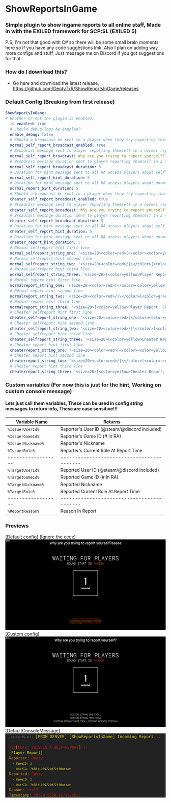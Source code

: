 # ShowReportsInGame
### Simple plugin to show ingame reports to all online staff, Made in with the EXILED framework for SCP:SL (EXILED 5)


P.S, I'm not that good with C# so there will be some small brain moments here so if you have any code suggestions lmk, Also I plan on adding way more configs and stuff, Just message me on Discord if you got suggestions for that.

### How do I download this?
  - Go here and download the latest release, https://github.com/DentyTxR/ShowReportsInGame/releases

### Default Config (Breaking from first release)

```yml
ShowReportsInGame:
# Whether or not the plugin is enabled.
  is_enabled: true
  # Should debug logs be enabled?
  enable_debug: false
  # Should a broadcast be sent to a player when they try reporting themself in a normal report?
  normal_self_report_broadcast_enabled: true
  # Broadcast message sent to player reporting themself in a normal report
  normal_self_report_broadcast: Why are you trying to report yourself?
  # Broadcast message duration sent to player reporting themself in a normal report
  normal_self_report_broadcast_duration: 5
  # Duration for hint message sent to all RA access players about self report in a normal report
  normal_self_report_hint_duration: 5
  # Duration for hint message sent to all RA access players about normal report
  normal_report_hint_duration: 5
  # Should a broadcast be sent to a player when they try reporting themself in a cheater report?
  cheater_self_report_broadcast_enabled: true
  # Broadcast message sent to player reporting themself in a normal report
  cheater_self_report_broadcast: Why are you trying to report yourself?
  # Broadcast message duration sent to player reporting themself in a normal report
  cheater_self_report_broadcast_duration: 5
  # Duration for hint message sent to all RA access players about self report in a normal report
  cheater_self_report_hint_duration: 5
  # Duration for hint message sent to all RA access players about normal report
  cheater_report_hint_duration: 5
  # Normal selfreport hint first line
  normal_selfreport_string_one: '<size=20><color=red>[</color><color=yellow>ShowReportsInGame</color><color=red>]</color></size>'
  # Normal selfreport hint second line
  normal_selfreport_string_two: '<size=20><color=red>/|\</color>[<color=red>NOTE: THIS IS A SELF-REPORT</color>]<color=red>/|\</color></size>'
  # Normal selfreport hint third line
  normal_selfreport_string_three: '<size=20>[<color=yellow>Player Report, Check Console (`) For Info</color>]</size>'
  # Normal report hint first line
  normalreport_string_one: '<size=20><color=red>[</color><color=yellow>ShowReportsInGame</color><color=red>]</color></size>'
  # Normal report hint second line
  normalreport_string_two: '<size=20><color=red>/|\</color>[<color=green>NOTE: This is a normal report.</color>]<color=red>/|\</color></size>'
  # Normal report hint third line
  normalreport_string_three: '<size=20>[<color=yellow>Player Report, Check Console (`) For Info</color>]</size>'
  # Cheater selfreport hint first line
  cheater_selfreport_string_one: '<size=20><color=red>[</color><color=yellow>ShowReportsInGame</color><color=red>]</color></size>'
  # Cheater selfreport hint second line
  cheater_selfreport_string_two: '<size=20><color=red>/|\</color>[<color=red>WARNING: THIS IS A CHEATER SELFREPORT</color>]<color=red>/|\</color></size>'
  # Cheater selfreport hint third line
  cheater_selfreport_string_three: '<size=20>[<color=yellow>Cheater Report, Check Console (`) For Info</color>]</size>'
  # Cheater report hint first line
  cheaterreport_string_one: '<size=20><color=red>[</color><color=yellow>ShowReportsInGame</color><color=red>]</color></size>'
  # Cheater report hint second line
  cheaterreport_string_two: '<size=20><color=red>/|\</color>[<color=red>WARNING: THIS IS A CHEATER REPORT</color>]<color=red>/|\</color></size>'
  # Cheater report hint third line
  cheaterreport_string_three: '<size=20>[<color=yellow>Cheater Report, Check Console (`) For Info</color>]</size>'
```
### Custom variables (For now this is just for the hint, Working on custom console message)
#### Lets just call them variables, These can be used in config string messages to return info, These are case sensitive!!!

| Variable Name | Returns |
| --- | --- |
| `%IssuerUserId%` | Reporter's User ID (@steam/@discord included) |
| `%IssuerGameId%` | Reporter's Game ID (# In RA) |
| `%IssuerNickname%` | Reporter's Nickname |
| `%IssuerRole%` | Reporter's Current Role At Report Time |
| ------------------ | ------------------------------------------ |
| `%TargetUserId%` | Reported User ID (@steam/@discord included) |
| `%TargetGameId%` | Reported Game ID (# In RA) |
| `%TargetNickname%` | Reported Nickname |
| `%TargetRole%` | Reported Current Role At Report Time |
| ------------------ | ------------------------------------------ |
| `%ReportReason%` | Reason In Report |


### Previews

[Default config] (Ignore the eeee)
![Hint](https://raw.githubusercontent.com/DentyTxR/ShowReportsInGame/master/img/Screenshot%20(1635).png)
[Custom config]
![HintCustom](https://raw.githubusercontent.com/DentyTxR/ShowReportsInGame/master/img/Screenshot%20(1641).png)
[DefaultConsoleMessage]
![ConsoleMessage](https://raw.githubusercontent.com/DentyTxR/ShowReportsInGame/master/img/Screenshot%20(1636).png)
